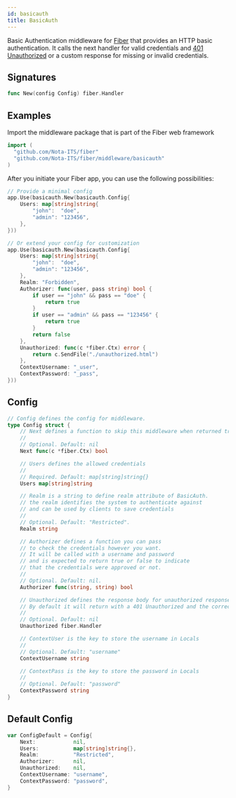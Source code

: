 ```yaml
---
id: basicauth
title: BasicAuth
---
```


Basic Authentication middleware for [Fiber](https://github.com/gofiber/fiber) that provides an HTTP basic authentication. It calls the next handler for valid credentials and [401 Unauthorized](https://developer.mozilla.org/en-US/docs/Web/HTTP/Status/401) or a custom response for missing or invalid credentials.

## Signatures

```go
func New(config Config) fiber.Handler
```

## Examples

Import the middleware package that is part of the Fiber web framework

```go
import (
  "github.com/Nota-ITS/fiber"
  "github.com/Nota-ITS/fiber/middleware/basicauth"
)
```

After you initiate your Fiber app, you can use the following possibilities:

```go
// Provide a minimal config
app.Use(basicauth.New(basicauth.Config{
    Users: map[string]string{
        "john":  "doe",
        "admin": "123456",
    },
}))

// Or extend your config for customization
app.Use(basicauth.New(basicauth.Config{
    Users: map[string]string{
        "john":  "doe",
        "admin": "123456",
    },
    Realm: "Forbidden",
    Authorizer: func(user, pass string) bool {
        if user == "john" && pass == "doe" {
            return true
        }
        if user == "admin" && pass == "123456" {
            return true
        }
        return false
    },
    Unauthorized: func(c *fiber.Ctx) error {
        return c.SendFile("./unauthorized.html")
    },
    ContextUsername: "_user",
    ContextPassword: "_pass",
}))
```

## Config

```go
// Config defines the config for middleware.
type Config struct {
    // Next defines a function to skip this middleware when returned true.
    //
    // Optional. Default: nil
    Next func(c *fiber.Ctx) bool

    // Users defines the allowed credentials
    //
    // Required. Default: map[string]string{}
    Users map[string]string

    // Realm is a string to define realm attribute of BasicAuth.
    // the realm identifies the system to authenticate against
    // and can be used by clients to save credentials
    //
    // Optional. Default: "Restricted".
    Realm string

    // Authorizer defines a function you can pass
    // to check the credentials however you want.
    // It will be called with a username and password
    // and is expected to return true or false to indicate
    // that the credentials were approved or not.
    //
    // Optional. Default: nil.
    Authorizer func(string, string) bool

    // Unauthorized defines the response body for unauthorized responses.
    // By default it will return with a 401 Unauthorized and the correct WWW-Auth header
    //
    // Optional. Default: nil
    Unauthorized fiber.Handler

    // ContextUser is the key to store the username in Locals
    //
    // Optional. Default: "username"
    ContextUsername string

    // ContextPass is the key to store the password in Locals
    //
    // Optional. Default: "password"
    ContextPassword string
}
```

## Default Config

```go
var ConfigDefault = Config{
    Next:            nil,
    Users:           map[string]string{},
    Realm:           "Restricted",
    Authorizer:      nil,
    Unauthorized:    nil,
    ContextUsername: "username",
    ContextPassword: "password",
}
```
